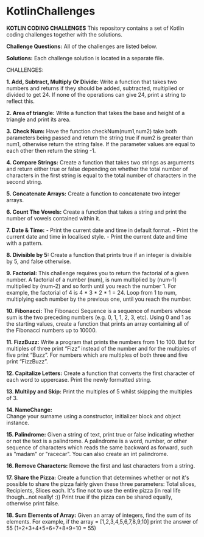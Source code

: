 # KotlinChallenges



**KOTLIN CODING CHALLENGES**
This repository contains a set of Kotlin coding challenges together with the solutions.

**Challenge Questions:**
All of the challenges are listed below.

**Solutions:**
Each challenge solution is located in a separate file.

CHALLENGES:

**1.  Add, Subtract, Multiply Or Divide:**
    Write a function that takes two numbers and returns if they should be added, subtracted, 
    multiplied or divided to get 24. If none of the operations can give 24, print a 
    string to reflect this.

**2.  Area of triangle:**
    Write a function that takes the base and height of a triangle and print its area.
   
**3.  Check Num:** 
    Have the function checkNum(num1,num2) take both parameters being passed and return the 
    string true if num2 is greater than num1, otherwise return the string false.
    If the parameter values are equal to each other then return the string -1.

**4.  Compare Strings:**
    Create a function that takes two strings as arguments and return either true or false 
    depending on whether the total number of characters in the first string is equal to the 
    total number of characters in the second string.

**5.  Concatenate Arrays:**
    Create a function to concatenate two integer arrays.

**6.  Count The Vowels:**
    Create a function that takes a string and print the number of vowels contained within it.
    
**7.  Date & Time:**
    - Print the current date and time in default format.
    - Print the current date and time in localised style.
    - Print the current date and time with a pattern.
 
**8.  Divisible by 5:**
    Create a function that prints true if an integer is divisible by 5, and false otherwise.

**9.  Factorial:**
    This challenge requires you to return the factorial of a given number. A factorial of a number 
    (num), is num multiplied by (num-1) multiplied by (num-2) and so forth until you reach the number 1. 
    For example, the factorial of 4 is 4 * 3 * 2 * 1 = 24. Loop from 1 to num, multiplying each number by 
    the previous one, until you reach the number.
 
**10. Fibonacci:**
    The Fibonacci Sequence is a sequence of numbers whose sum is the two preceding numbers (e.g. 0, 1, 1, 2, 3, etc). 
    Using 0 and 1 as the starting values, create a function that prints an array containing all of the Fibonacci 
    numbers up to 10000.

**11. FizzBuzz:**
    Write a program that prints the numbers from 1 to 100. But for multiples of three print “Fizz” instead of 
    the number and for the multiples of five print “Buzz”. For numbers which are multiples of both three and five 
    print “FizzBuzz”.

**12. Capitalize Letters:** 
    Create a function that converts the first character of each word to uppercase. Print the newly formatted string.
    
**13. Multilpy and Skip:**
    Print the multiples of 5 whilst skipping the multiples of 3.
    
**14. NameChange:**    
    Change your surname using a constructor, initializer block and object instance.
   
**15. Palindrome:**
    Given a string of text, print true or false indicating whether or not the text is a palindrome. 
    A palindrome is a word, number, or other sequence of characters which reads the same backward as forward, 
    such as "madam" or "racecar". You can also create an int palindrome.

**16. Remove Characters:**
    Remove the first and last characters from a string.
    
**17. Share the Pizza:**
    Create a function that determines whether or not it's possible to share the pizza fairly given these three
    parameters:
    Total slices, Recipients, Slices each.
    It's fine not to use the entire pizza (in real life though...not really! :))
    Print true if the pizza can be shared equally, otherwise print false.  

**18. Sum Elements of Array:**
    Given an array of integers, find the sum of its elements.
    For example, if the array = [1,2,3,4,5,6,7,8,9,10] print the answer of 55 (1+2+3+4+5+6+7+8+9+10 = 55)
